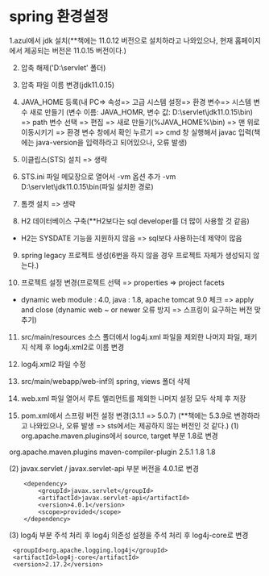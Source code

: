 # spring 환경설정

1.azul에서 jdk 설치(**책에는 11.0.12 버전으로 설치하라고 나와있으나,
현재 홈페이지에서 제공되는 버전은 11.0.15 버전이다.)

2. 압축 해제('D:\servlet' 폴더)

3. 압축 파일 이름 변경(jdk11.0.15)

4. JAVA_HOME 등록(내 PC=> 속성=> 고급 시스템 설정=> 환경 변수=> 시스템 변수 새로 만들기
(변수 이름: JAVA_HOMR, 변수 값: D:\servlet\jdk11.0.15\bin) => path 변수 선택 => 편집 => 새로 만들기(%JAVA_HOME%\bin)
=> 맨 위로 이동시키기 => 환경 변수 창에서 확인 누르기 => cmd 창 실행해서 javac 입력(책에는 java-version을 입력하라고 되어있으나, 오류 발생)

5. 이클립스(STS) 설치 => 생략

6. STS.ini 파일 메모장으로 열어서 -vm 옵션 추가
-vm
D:\servlet\jdk11.0.15\bin(파일 설치한 경로)

7. 톰캣 설치 => 생략

8. H2 데이터베이스 구축(**H2보다는 sql developer를 더 많이 사용할 것 같음)
* H2는 SYSDATE 기능을 지원하지 않음 => sql보다 사용하는데 제약이 많음

9. spring legacy 프로젝트 생성(6번을 하지 않을 경우 프로젝트 자체가 생성되지 않는다.)

10. 프로젝트 설정 변경(프로젝트 선택 => properties => project facets
* dynamic web module : 4.0, java : 1.8, apache tomcat 9.0 체크 => apply and close
(dynamic web ~ or newer 오류 방지 => 스프링이 요구하는 버전 맞추기)

11. src/main/resources 소스 폴더에서 log4j.xml 파일을 제외한 나머지 파일, 패키지 삭제 후 log4j.xml2로 이름 변경

12. log4j.xml2 파일 수정

13. src/main/webapp/web-inf의 spring, views 폴더 삭제

14. web.xml 파일 열어서 루트 엘리먼트를 제외한 나머지 설정 모두 삭제 후 저장

15. pom.xml에서 스프링 버전 설정 변경(3.1.1 => 5.0.7)
(**책에는 5.3.9로 변경하라고 나와있으나, 오류 발생 => sts에서는 제공하지 않는 버전인 것 같다.)
(1) <groupId>org.apache.maven.plugins</groupId>에서 source, target 부분 1.8로 변경

 <groupId>org.apache.maven.plugins</groupId>
                <artifactId>maven-compiler-plugin</artifactId>
                <version>2.5.1</version>
                <configuration>
                    <source>1.8</source>
                    <target>1.8</target>
                    
(2) <groupId>javax.servlet</groupId> / <artifactId>javax.servlet-api</artifactId>
    부분 버전을 4.0.1로 변경
    
    	<dependency>
		    <groupId>javax.servlet</groupId>
		    <artifactId>javax.servlet-api</artifactId>
		    <version>4.0.1</version>
		    <scope>provided</scope>
		</dependency>
    
(3) <groupId>log4j</groupId> 부분 주석 처리 후 log4j 의존성 설정을 주석 처리 후 log4j-core로 변경

<!--  
	 <groupId>log4j</groupId>
	 <artifactId>log4j</artifactId>
	 <version>1.2.15</version>
-->
     <groupId>org.apache.logging.log4j</groupId>
     <artifactId>log4j-core</artifactId>
     <version>2.17.2</version>





